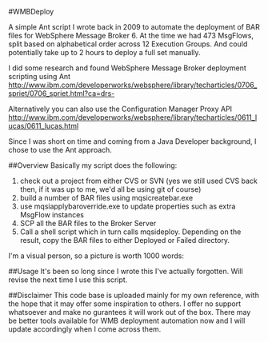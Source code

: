 #WMBDeploy

A simple Ant script I wrote back in 2009 to automate the deployment of BAR files for WebSphere Message Broker 6. At the time we had 473 MsgFlows, split based on alphabetical order across 12 Execution Groups. And could potentially take up to 2 hours to deploy a full set manually.

I did some research and found WebSphere Message Broker deployment scripting using Ant
http://www.ibm.com/developerworks/websphere/library/techarticles/0706_spriet/0706_spriet.html?ca=drs-

Alternatively you can also use the Configuration Manager Proxy API
http://www.ibm.com/developerworks/websphere/library/techarticles/0611_lucas/0611_lucas.html

Since I was short on time and coming from a Java Developer background, I chose to use the Ant approach.

##Overview
Basically my script does the following:

1. check out a project from either CVS or SVN (yes we still used CVS back then, if it was up to me, we'd all be using git of course)
2. build a number of BAR files using mqsicreatebar.exe
3. use mqsiapplybaroverride.exe to update properties such as extra MsgFlow instances 
3. SCP all the BAR files to the Broker Server
4. Call a shell script which in turn calls mqsideploy. Depending on the result, copy the BAR files to either Deployed or Failed directory.

I'm a visual person, so a picture is worth 1000 words:

##Usage
It's been so long since I wrote this I've actually forgotten. Will revise the next time I use this script.

##Disclaimer
This code base is uploaded mainly for my own reference, with the hope that it may offer some inspiration to others. I offer no support whatsoever and make no gurantees it will work out of the box. There may be better tools available for WMB deployment automation now and I will update accordingly when I come across them.

